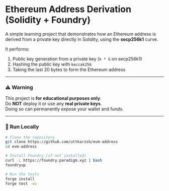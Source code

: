 # Ethereum Address Derivation (Solidity + Foundry)

A simple learning project that demonstrates how an Ethereum address is derived from a private key directly in Solidity, using the **secp256k1** curve.

It performs:
1. Public key generation from a private key (`k * G` on secp256k1)
2. Hashing the public key with `keccak256`
3. Taking the last 20 bytes to form the Ethereum address

---

### ⚠️ Warning
This project is **for educational purposes only**.  
Do **NOT** deploy it or use any **real private keys**.  
Doing so can permanently expose your wallet and funds.

---

### 🧪 Run Locally

```bash
# Clone the repository
git clone https://github.com/uttkarzsh/evm-address
cd evm-address

# Install Foundry (if not installed)
curl -L https://foundry.paradigm.xyz | bash
foundryup

# Run the tests
forge install
forge test -vv